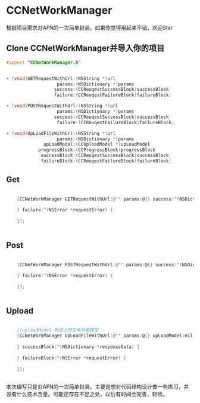# CCNetWorkManager
根据项目需求对AFN的一次简单封装，如果你觉得用起来不错，欢迎Star

Clone CCNetWorkManager并导入你的项目
---
```objective-c  
#import "CCNetWorkManager.h"
```
```objective-c  

+ (void)GETRequestWithUrl:(NSString *)url
                   params:(NSDictionary *)params
                  success:(CCReuqestSuccessBlock)successBlock
                  failure:(CCReuqestFailureBlock)failureBlock;

+ (void)POSTRequestWithUrl:(NSString *)url
                   params:(NSDictionary *)params
                  success:(CCReuqestSuccessBlock)successBlock
                   failure:(CCReuqestFailureBlock)failureBlock;

+ (void)UpLoadFileWithUrl:(NSString *)url
                   params:(NSDictionary *)params
              upLoadModel:(CCUploadModel *)upLoadModel
            progressBlock:(CCProgressBlock)progressBlock
             successBlock:(CCReuqestSuccessBlock)successBlock
             failureBlock:(CCReuqestFailureBlock)failureBlock;
```

Get 
---
```objective-c  
  
    [CCNetWorkManager GETRequestWithUrl:@"" params:@{} success:^(NSDictionary *responseData) {
        
    } failure:^(NSError *requestError) {
        
    }];
  
```

Post
---
```objective-c  
  
    [CCNetWorkManager POSTRequestWithUrl:@"" params:@{} success:^(NSDictionary *responseData) {
        
    } failure:^(NSError *requestError) {
        
    }];
  
```

Upload
---
```objective-c  
  
    //uploadModel 构造上传文件所需模型
    [CCNetWorkManager UpLoadFileWithUrl:@"" params:@{} upLoadModel:nil progressBlock:^(NSProgress *progress) {
        
    } successBlock:^(NSDictionary *responseData) {
        
    } failureBlock:^(NSError *requestError) {
        
    }];
  
```
本次编写只是对AFN的一次简单封装，主要是想对代码结构设计做一些练习，并没有什么技术含量。可能还存在不足之处，以后有时间会完善，轻喷。
